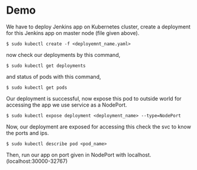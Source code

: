 # Demo
We have to deploy Jenkins app on Kubernetes cluster, create a deployment for this Jenkins app on master node (file given above).

    $ sudo kubectl create -f <deployemnt_name.yaml>

now check our deployments by this command,

    $ sudo kubectl get deployments

and status of pods with this command,

    $ sudo kubectl get pods

Our deployment is successful, now expose this pod to outside world for accessing the app we use service as a NodePort.

    $ sudo kubectl expose deployment <deployment_name> --type=NodePort

Now, our deployment are exposed for accessing this check the svc to know the ports and ips.

    $ sudo kubectl describe pod <pod_name>

Then, run our app on port given in NodePort with localhost. (localhost:30000-32767)
